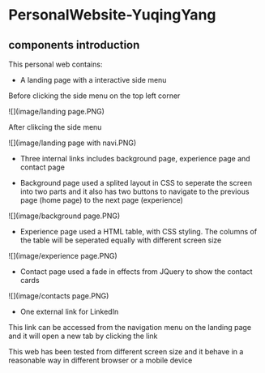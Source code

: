 # PersonalWebsite-YuqingYang

## components introduction

This personal web contains:

* A landing page with a interactive side menu

Before clicking the side menu on the top left corner

![](image/landing page.PNG)

After clikcing the side menu

![](image/landing page with navi.PNG)


* Three internal links includes background page, experience page and contact page

- Background page used a splited layout in CSS to seperate the screen into two parts and it also has two buttons to navigate to the previous page (home page) to the next page (experience)

![](image/background page.PNG)

- Experience page used a HTML table, with CSS styling. The columns of the table will be seperated equally with different screen size

![](image/experience page.PNG)

- Contact page used a fade in effects from JQuery to show the contact cards

![](image/contacts page.PNG)

* One external link for LinkedIn

This link can be accessed from the navigation menu on the landing page and it will open a new tab by clicking the link

This web has been tested from different screen size and it behave in a reasonable way in different browser or a mobile device
 



